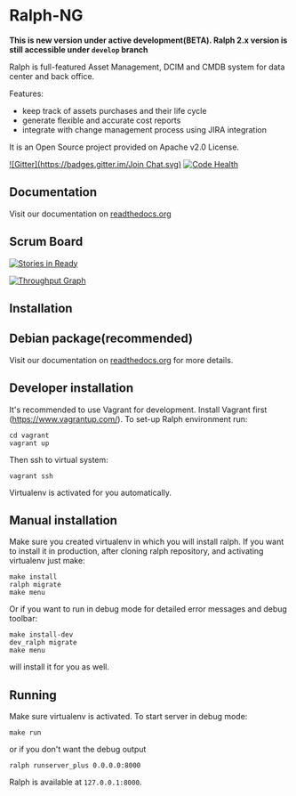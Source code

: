 # Ralph-NG

**This is new version under active development(BETA). Ralph 2.x version is still accessible under `develop` branch**

Ralph is full-featured Asset Management, DCIM and CMDB system for data center and back office.

Features:

* keep track of assets purchases and their life cycle
* generate flexible and accurate cost reports
* integrate with change management process using JIRA integration

It is an Open Source project provided on Apache v2.0 License.

[![Gitter](https://badges.gitter.im/Join Chat.svg)](https://gitter.im/allegro/ralph?utm_source=badge&utm_medium=badge&utm_campaign=pr-badge&utm_content=badge)
[![Code Health](https://landscape.io/github/allegro/ralph/ng/landscape.svg?style=flat)](https://landscape.io/github/allegro/ralph/ng)

## Documentation
Visit our documentation on [readthedocs.org](http://ralph-ng.readthedocs.org)

## Scrum Board

[![Stories in Ready](https://badge.waffle.io/allegro/ralph.png?label=ready&title=Ready)](http://waffle.io/allegro/ralph)

[![Throughput Graph](https://graphs.waffle.io/allegro/ralph/throughput.svg)](https://waffle.io/allegro/ralph/metrics)

## Installation

## Debian package(recommended)
Visit our documentation on [readthedocs.org](http://ralph-ng.readthedocs.org) for more details.

## Developer installation

It's recommended to use Vagrant for development. Install Vagrant first (https://www.vagrantup.com/). To set-up Ralph environment run:

    cd vagrant
    vagrant up

Then ssh to virtual system:

    vagrant ssh

Virtualenv is activated for you automatically.


## Manual installation

Make sure you created virtualenv in which you will install ralph.
If you want to install it in production, after cloning ralph repository, and activating virtualenv just make:

    make install
    ralph migrate
    make menu
    
Or if you want to run in debug mode for detailed error messages and debug toolbar:

    make install-dev
    dev_ralph migrate
    make menu

will install it for you as well.

    

## Running


Make sure virtualenv is activated. To start server in debug mode:

    make run
    
or if you don't want the debug output

    ralph runserver_plus 0.0.0.0:8000
    

Ralph is available at `127.0.0.1:8000`.


